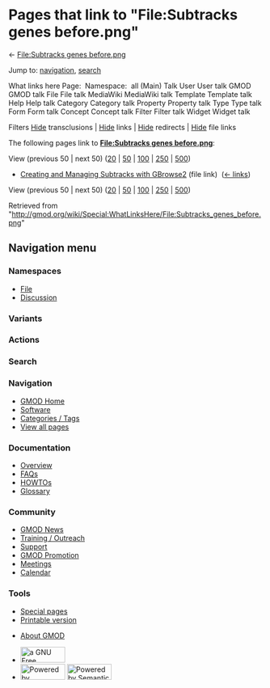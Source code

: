 <div id="mw-page-base" class="noprint">

</div>

<div id="mw-head-base" class="noprint">

</div>

<div id="content" class="mw-body" role="main">

<span id="top"></span>

<div id="mw-js-message" style="display:none;">

</div>



# <span dir="auto">Pages that link to "File:Subtracks genes before.png"</span>

<div id="bodyContent">

<div id="contentSub">

← [File:Subtracks genes
before.png](/wiki/File:Subtracks_genes_before.png "File:Subtracks genes before.png")

</div>

<div id="jump-to-nav" class="mw-jump">

Jump to: [navigation](#mw-navigation), [search](#p-search)

</div>

<div id="mw-content-text">

What links here Page:  Namespace:  all (Main) Talk User User talk GMOD
GMOD talk File File talk MediaWiki MediaWiki talk Template Template talk
Help Help talk Category Category talk Property Property talk Type Type
talk Form Form talk Concept Concept talk Filter Filter talk Widget
Widget talk

Filters
[Hide](/mediawiki/index.php?title=Special:WhatLinksHere/File:Subtracks_genes_before.png&hidetrans=1 "Special:WhatLinksHere/File:Subtracks genes before.png")
transclusions \|
[Hide](/mediawiki/index.php?title=Special:WhatLinksHere/File:Subtracks_genes_before.png&hidelinks=1 "Special:WhatLinksHere/File:Subtracks genes before.png")
links \|
[Hide](/mediawiki/index.php?title=Special:WhatLinksHere/File:Subtracks_genes_before.png&hideredirs=1 "Special:WhatLinksHere/File:Subtracks genes before.png")
redirects \|
[Hide](/mediawiki/index.php?title=Special:WhatLinksHere/File:Subtracks_genes_before.png&hideimages=1 "Special:WhatLinksHere/File:Subtracks genes before.png")
file links

The following pages link to **[File:Subtracks genes
before.png](/wiki/File:Subtracks_genes_before.png "File:Subtracks genes before.png")**:

View (previous 50 \| next 50)
([20](/mediawiki/index.php?title=Special:WhatLinksHere/File:Subtracks_genes_before.png&limit=20 "Special:WhatLinksHere/File:Subtracks genes before.png")
\|
[50](/mediawiki/index.php?title=Special:WhatLinksHere/File:Subtracks_genes_before.png&limit=50 "Special:WhatLinksHere/File:Subtracks genes before.png")
\|
[100](/mediawiki/index.php?title=Special:WhatLinksHere/File:Subtracks_genes_before.png&limit=100 "Special:WhatLinksHere/File:Subtracks genes before.png")
\|
[250](/mediawiki/index.php?title=Special:WhatLinksHere/File:Subtracks_genes_before.png&limit=250 "Special:WhatLinksHere/File:Subtracks genes before.png")
\|
[500](/mediawiki/index.php?title=Special:WhatLinksHere/File:Subtracks_genes_before.png&limit=500 "Special:WhatLinksHere/File:Subtracks genes before.png"))

- [Creating and Managing Subtracks with
  GBrowse2](/wiki/Creating_and_Managing_Subtracks_with_GBrowse2 "Creating and Managing Subtracks with GBrowse2")
  (file link) ‎ <span class="mw-whatlinkshere-tools">([←
  links](/mediawiki/index.php?title=Special:WhatLinksHere&target=Creating+and+Managing+Subtracks+with+GBrowse2 "Special:WhatLinksHere"))</span>

View (previous 50 \| next 50)
([20](/mediawiki/index.php?title=Special:WhatLinksHere/File:Subtracks_genes_before.png&limit=20 "Special:WhatLinksHere/File:Subtracks genes before.png")
\|
[50](/mediawiki/index.php?title=Special:WhatLinksHere/File:Subtracks_genes_before.png&limit=50 "Special:WhatLinksHere/File:Subtracks genes before.png")
\|
[100](/mediawiki/index.php?title=Special:WhatLinksHere/File:Subtracks_genes_before.png&limit=100 "Special:WhatLinksHere/File:Subtracks genes before.png")
\|
[250](/mediawiki/index.php?title=Special:WhatLinksHere/File:Subtracks_genes_before.png&limit=250 "Special:WhatLinksHere/File:Subtracks genes before.png")
\|
[500](/mediawiki/index.php?title=Special:WhatLinksHere/File:Subtracks_genes_before.png&limit=500 "Special:WhatLinksHere/File:Subtracks genes before.png"))

</div>

<div class="printfooter">

Retrieved from
"<http://gmod.org/wiki/Special:WhatLinksHere/File:Subtracks_genes_before.png>"

</div>

<div id="catlinks" class="catlinks catlinks-allhidden">

</div>

<div class="visualClear">

</div>

</div>

</div>

<div id="mw-navigation">

## Navigation menu

<div id="mw-head">



<div id="left-navigation">

<div id="p-namespaces" class="vectorTabs" role="navigation"
aria-labelledby="p-namespaces-label">

### Namespaces

- <span id="ca-nstab-image"><a href="/wiki/File:Subtracks_genes_before.png" accesskey="c"
  title="View the file page [c]">File</a></span>
- <span id="ca-talk"><a
  href="/mediawiki/index.php?title=File_talk:Subtracks_genes_before.png&amp;action=edit&amp;redlink=1"
  accesskey="t"
  title="Discussion about the content page [t]">Discussion</a></span>

</div>

<div id="p-variants" class="vectorMenu emptyPortlet" role="navigation"
aria-labelledby="p-variants-label">

### 

### Variants[](#)

<div class="menu">

</div>

</div>

</div>

<div id="right-navigation">



<div id="p-cactions" class="vectorMenu emptyPortlet" role="navigation"
aria-labelledby="p-cactions-label">

### Actions[](#)

<div class="menu">

</div>

</div>

<div id="p-search" role="search">

### Search

<div id="simpleSearch">

</div>

</div>

</div>

</div>

<div id="mw-panel">

<div id="p-logo" role="banner">

<a href="/wiki/Main_Page"
style="background-image: url(http://gmod.org/images/GMOD-cogs.png);"
title="Visit the main page"></a>

</div>

<div id="p-Navigation" class="portal" role="navigation"
aria-labelledby="p-Navigation-label">

### Navigation

<div class="body">

- <span id="n-GMOD-Home">[GMOD Home](/wiki/Main_Page)</span>
- <span id="n-Software">[Software](/wiki/GMOD_Components)</span>
- <span id="n-Categories-.2F-Tags">[Categories /
  Tags](/wiki/Categories)</span>
- <span id="n-View-all-pages">[View all
  pages](/wiki/Special:AllPages)</span>

</div>

</div>

<div id="p-Documentation" class="portal" role="navigation"
aria-labelledby="p-Documentation-label">

### Documentation

<div class="body">

- <span id="n-Overview">[Overview](/wiki/Overview)</span>
- <span id="n-FAQs">[FAQs](/wiki/Category:FAQ)</span>
- <span id="n-HOWTOs">[HOWTOs](/wiki/Category:HOWTO)</span>
- <span id="n-Glossary">[Glossary](/wiki/Glossary)</span>

</div>

</div>

<div id="p-Community" class="portal" role="navigation"
aria-labelledby="p-Community-label">

### Community

<div class="body">

- <span id="n-GMOD-News">[GMOD News](/wiki/GMOD_News)</span>
- <span id="n-Training-.2F-Outreach">[Training /
  Outreach](/wiki/Training_and_Outreach)</span>
- <span id="n-Support">[Support](/wiki/Support)</span>
- <span id="n-GMOD-Promotion">[GMOD
  Promotion](/wiki/GMOD_Promotion)</span>
- <span id="n-Meetings">[Meetings](/wiki/Meetings)</span>
- <span id="n-Calendar">[Calendar](/wiki/Calendar)</span>

</div>

</div>

<div id="p-tb" class="portal" role="navigation"
aria-labelledby="p-tb-label">

### Tools

<div class="body">

- <span id="t-specialpages"><a href="/wiki/Special:SpecialPages" accesskey="q"
  title="A list of all special pages [q]">Special pages</a></span>
- <span id="t-print"><a
  href="/mediawiki/index.php?title=Special:WhatLinksHere/File:Subtracks_genes_before.png&amp;printable=yes"
  rel="alternate" accesskey="p"
  title="Printable version of this page [p]">Printable version</a></span>

</div>

</div>

</div>

</div>

<div id="footer" role="contentinfo">

- <span id="footer-places-about">[About
  GMOD](/wiki/GMOD:About "GMOD:About")</span>

<!-- -->

- <span id="footer-copyrightico">[<img src="http://www.gnu.org/graphics/gfdl-logo-small.png" width="88"
  height="31" alt="a GNU Free Documentation License" />](http://www.gnu.org/licenses/fdl-1.3.html)</span>
- <span id="footer-poweredbyico">[<img src="/mediawiki/skins/common/images/poweredby_mediawiki_88x31.png"
  width="88" height="31" alt="Powered by MediaWiki" />](//www.mediawiki.org/)
  [<img
  src="/mediawiki/extensions/SemanticMediaWiki/includes/../resources/images/smw_button.png"
  width="88" height="31" alt="Powered by Semantic MediaWiki" />](https://www.semantic-mediawiki.org/wiki/Semantic_MediaWiki)</span>

<div style="clear:both">

</div>

</div>
